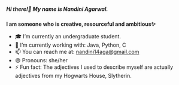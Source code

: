 ##### Hi there!👋 My name is Nandini Agarwal.

**I am someone who is creative, resourceful and ambitious✨** 

- 🎓 I’m currently an undergraduate student. 
- 🌱 I’m currently working with: Java, Python, C
- 📫 You can reach me at: nandini14aga@gmail.com
- 😄 Pronouns: she/her
- ⚡ Fun fact: The adjectives I used to describe myself are actually adjectives from my Hogwarts House, Slytherin.
